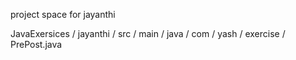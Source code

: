 ﻿project space for jayanthi


JavaExersices / jayanthi / src / main / java / com / yash / exercise / PrePost.java 
